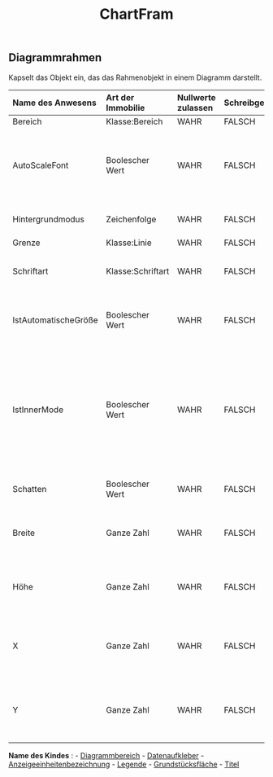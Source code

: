 ﻿---
title: ChartFram
second_title: Aspose.Cells Cloud Documen
type: docs
url: /de/specification/model/chartframe/
description: "Aspose.Cells Cloud-Modellspezifikation: ChartFrame. Müheloses Bearbeiten von Excel und anderen Tabellenkalkulationsdokumenten mit Funktionen wie Öffnen, Generieren, Bearbeiten, Teilen, Zusammenführen, Vergleichen und Konvertieren"
kwords: Excel, Office, Tabellenkalkulation, Cloud REST API, ChartFrame
weight: 50
---
## **Diagrammrahmen**

 Kapselt das Objekt ein, das das Rahmenobjekt in einem Diagramm darstellt.

| Name des Anwesens| Art der Immobilie| Nullwerte zulassen| Schreibgeschützt| Standardwert| Beschreibung|
|:- |:- |:- |:- |:- |:- |
| Bereich| Klasse:Bereich| WAHR| FALSCH|| Ruft die Fläche ab.|
| AutoScaleFont| Boolescher Wert| WAHR| FALSCH|| True, wenn der Text im Objekt die Schriftgröße ändert, wenn sich die Objektgröße ändert. Der Standardwert ist True.|
| Hintergrundmodus| Zeichenfolge| WAHR| FALSCH|| Ermittelt und setzt den Anzeigemodus des Hintergrunds|
| Grenze| Klasse:Linie| WAHR| FALSCH|| Ruft die Grenze ab.|
| Schriftart| Klasse:Schriftart| WAHR| FALSCH|| Ruft ein Objekt des angegebenen ChartFrame-Objekts ab.|
| IstAutomatischeGröße| Boolescher Wert| WAHR| FALSCH|| Gibt an, ob die Größe des Diagrammrahmens automatisch angepasst wird.|
| IstInnerMode| Boolescher Wert| WAHR| FALSCH||Gibt an, ob die Größe des Zeichnungsbereichs die Teilstriche und die Achsenbeschriftungen umfasst. „False“ gibt an, dass die Größe die Größe des Zeichnungsbereichs, der Teilstriche und der Achsenbeschriftungen bestimmen soll.|
| Schatten| Boolescher Wert| WAHR| FALSCH|| Wahr, wenn der Rahmen einen Schatten hat.|
| Breite| Ganze Zahl| WAHR| FALSCH|| Ruft die Rahmenbreite in Einheiten von 1/4000 der Diagrammfläche ab oder legt sie fest.|
| Höhe| Ganze Zahl| WAHR| FALSCH|| Ruft die Höhe des Rahmens in Einheiten von 1/4000 der Diagrammfläche ab oder legt sie fest.|
| X| Ganze Zahl| WAHR| FALSCH|| Ruft die x-Koordinate der oberen linken Ecke in Einheiten von 1/4000 der Diagrammfläche ab oder legt sie fest.|
| Y| Ganze Zahl| WAHR| FALSCH|| Ruft die Y-Koordinate der oberen linken Ecke in Einheiten von 1/4000 der Diagrammfläche ab oder legt sie fest.|

**Name des Kindes** : 
	-  [Diagrammbereich](chartarea) 
	-  [Datenaufkleber](datalabels) 
	-  [Anzeigeeinheitenbezeichnung](displayunitlabel) 
	-  [Legende](legend) 
	-  [Grundstücksfläche](plotarea) 
	-  [Titel](title) 
